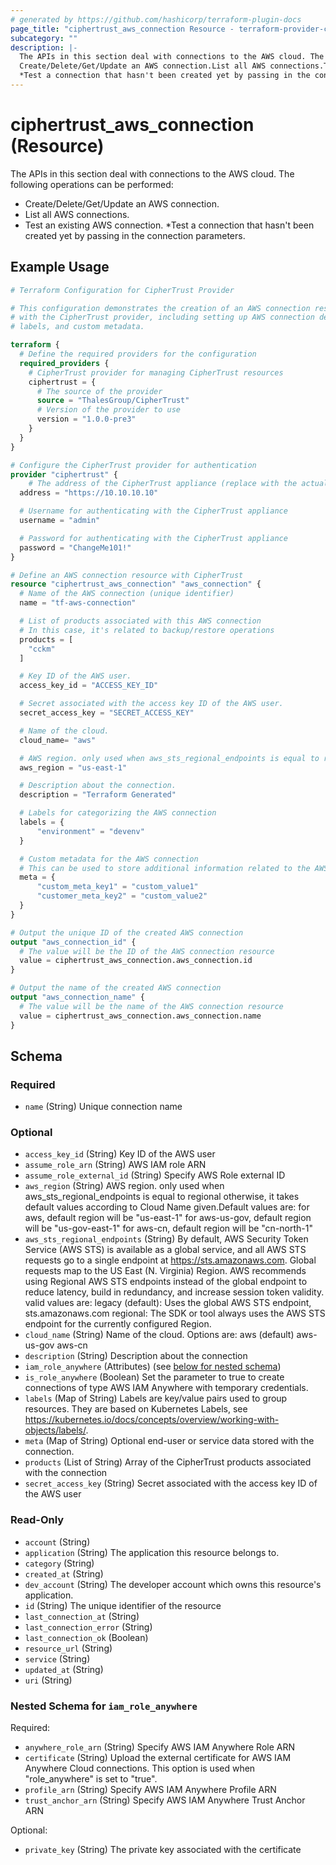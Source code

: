 ```yaml
---
# generated by https://github.com/hashicorp/terraform-plugin-docs
page_title: "ciphertrust_aws_connection Resource - terraform-provider-ciphertrust"
subcategory: ""
description: |-
  The APIs in this section deal with connections to the AWS cloud. The following operations can be performed:
  Create/Delete/Get/Update an AWS connection.List all AWS connections.Test an existing AWS connection.
  *Test a connection that hasn't been created yet by passing in the connection parameters.
---
```


# ciphertrust_aws_connection (Resource)

The APIs in this section deal with connections to the AWS cloud. The following operations can be performed:
* Create/Delete/Get/Update an AWS connection.
* List all AWS connections.
* Test an existing AWS connection.
*Test a connection that hasn't been created yet by passing in the connection parameters.

## Example Usage

```terraform
# Terraform Configuration for CipherTrust Provider

# This configuration demonstrates the creation of an AWS connection resource
# with the CipherTrust provider, including setting up AWS connection details,
# labels, and custom metadata.

terraform {
  # Define the required providers for the configuration
  required_providers {
    # CipherTrust provider for managing CipherTrust resources
    ciphertrust = {
      # The source of the provider
      source = "ThalesGroup/CipherTrust"
      # Version of the provider to use
      version = "1.0.0-pre3"
    }
  }
}

# Configure the CipherTrust provider for authentication
provider "ciphertrust" {
	# The address of the CipherTrust appliance (replace with the actual address)
  address = "https://10.10.10.10"

  # Username for authenticating with the CipherTrust appliance
  username = "admin"

  # Password for authenticating with the CipherTrust appliance
  password = "ChangeMe101!"
}

# Define an AWS connection resource with CipherTrust
resource "ciphertrust_aws_connection" "aws_connection" {
  # Name of the AWS connection (unique identifier)
  name = "tf-aws-connection"

  # List of products associated with this AWS connection
  # In this case, it's related to backup/restore operations
  products = [
    "cckm"
  ]

  # Key ID of the AWS user.
  access_key_id = "ACCESS_KEY_ID"

  # Secret associated with the access key ID of the AWS user.
  secret_access_key = "SECRET_ACCESS_KEY"

  # Name of the cloud.
  cloud_name= "aws"

  # AWS region. only used when aws_sts_regional_endpoints is equal to regional otherwise, it takes default values according to Cloud Name given. For aws, default region will be "us-east-1".
  aws_region = "us-east-1"

  # Description about the connection.
  description = "Terraform Generated"

  # Labels for categorizing the AWS connection
  labels = {
      "environment" = "devenv"
  }

  # Custom metadata for the AWS connection
  # This can be used to store additional information related to the AWS connection
  meta = {
      "custom_meta_key1" = "custom_value1"
      "customer_meta_key2" = "custom_value2"
  }
}

# Output the unique ID of the created AWS connection
output "aws_connection_id" {
  # The value will be the ID of the AWS connection resource
  value = ciphertrust_aws_connection.aws_connection.id
}

# Output the name of the created AWS connection
output "aws_connection_name" {
  # The value will be the name of the AWS connection resource
  value = ciphertrust_aws_connection.aws_connection.name
}
```

<!-- schema generated by tfplugindocs -->
## Schema

### Required

- `name` (String) Unique connection name

### Optional

- `access_key_id` (String) Key ID of the AWS user
- `assume_role_arn` (String) AWS IAM role ARN
- `assume_role_external_id` (String) Specify AWS Role external ID
- `aws_region` (String) AWS region. only used when aws_sts_regional_endpoints is equal to regional otherwise, it takes default values according to Cloud Name given.Default values are: 
for aws, default region will be "us-east-1" 
for aws-us-gov, default region will be "us-gov-east-1" 
for aws-cn, default region will be "cn-north-1"
- `aws_sts_regional_endpoints` (String) By default, AWS Security Token Service (AWS STS) is available as a global service, and all AWS STS requests go to a single endpoint at https://sts.amazonaws.com. Global requests map to the US East (N. Virginia) Region. AWS recommends using Regional AWS STS endpoints instead of the global endpoint to reduce latency, build in redundancy, and increase session token validity. valid values are: 
legacy (default): Uses the global AWS STS endpoint, sts.amazonaws.com 
regional: The SDK or tool always uses the AWS STS endpoint for the currently configured Region.
- `cloud_name` (String) Name of the cloud. Options are: 
aws (default) 
aws-us-gov 
aws-cn
- `description` (String) Description about the connection
- `iam_role_anywhere` (Attributes) (see [below for nested schema](#nestedatt--iam_role_anywhere))
- `is_role_anywhere` (Boolean) Set the parameter to true to create connections of type AWS IAM Anywhere with temporary credentials.
- `labels` (Map of String) Labels are key/value pairs used to group resources. They are based on Kubernetes Labels, see https://kubernetes.io/docs/concepts/overview/working-with-objects/labels/.
- `meta` (Map of String) Optional end-user or service data stored with the connection.
- `products` (List of String) Array of the CipherTrust products associated with the connection
- `secret_access_key` (String) Secret associated with the access key ID of the AWS user

### Read-Only

- `account` (String)
- `application` (String) The application this resource belongs to.
- `category` (String)
- `created_at` (String)
- `dev_account` (String) The developer account which owns this resource's application.
- `id` (String) The unique identifier of the resource
- `last_connection_at` (String)
- `last_connection_error` (String)
- `last_connection_ok` (Boolean)
- `resource_url` (String)
- `service` (String)
- `updated_at` (String)
- `uri` (String)

<a id="nestedatt--iam_role_anywhere"></a>
### Nested Schema for `iam_role_anywhere`

Required:

- `anywhere_role_arn` (String) Specify AWS IAM Anywhere Role ARN
- `certificate` (String) Upload the external certificate for AWS IAM Anywhere Cloud connections. This option is used when "role_anywhere" is set to "true".
- `profile_arn` (String) Specify AWS IAM Anywhere Profile ARN
- `trust_anchor_arn` (String) Specify AWS IAM Anywhere Trust Anchor ARN

Optional:

- `private_key` (String) The private key associated with the certificate
